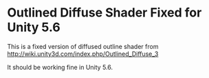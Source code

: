 # Outlined Diffuse Shader Fixed for Unity 5.6
This is a fixed version of diffused outline shader from http://wiki.unity3d.com/index.php/Outlined_Diffuse_3

It should be working fine in Unity 5.6.
